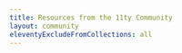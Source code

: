 ```yaml
---
title: Resources from the 11ty Community
layout: community
eleventyExcludeFromCollections: all
---
```

